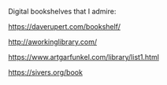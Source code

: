 ---
---

Digital bookshelves that I admire:

https://daverupert.com/bookshelf/

http://aworkinglibrary.com/

https://www.artgarfunkel.com/library/list1.html

https://sivers.org/book